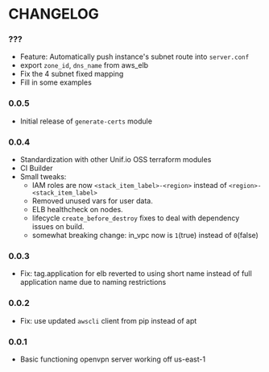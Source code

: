 # CHANGELOG

### ???

- Feature: Automatically push instance's subnet route into `server.conf`
- export `zone_id`, `dns_name` from aws_elb
- Fix the 4 subnet fixed mapping
- Fill in some examples

### 0.0.5
- Initial release of `generate-certs` module

### 0.0.4
- Standardization with other Unif.io OSS terraform modules
- CI Builder
- Small tweaks:
  - IAM roles are now `<stack_item_label>-<region>` instead of `<region>-<stack_item_label>`
  - Removed unused vars for user data.
  - ELB healthcheck on nodes.
  - lifecycle `create_before_destroy` fixes to deal with dependency issues on build.
  - somewhat breaking change: in_vpc now is `1`(true) instead of `0`(false)

### 0.0.3

- Fix: tag.application for elb reverted to using short name instead of full application name due to naming restrictions

### 0.0.2

- Fix: use updated `awscli` client from pip instead of apt

### 0.0.1

- Basic functioning openvpn server working off us-east-1

